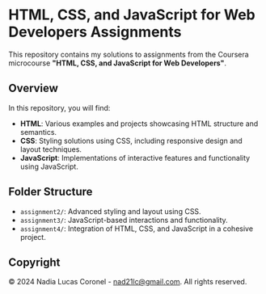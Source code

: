 # HTML, CSS, and JavaScript for Web Developers Assignments

This repository contains my solutions to assignments from the Coursera microcourse **"HTML, CSS, and JavaScript for Web Developers"**.

## Overview

In this repository, you will find:

- **HTML**: Various examples and projects showcasing HTML structure and semantics.
- **CSS**: Styling solutions using CSS, including responsive design and layout techniques.
- **JavaScript**: Implementations of interactive features and functionality using JavaScript.

## Folder Structure

- `assignment2/`: Advanced styling and layout using CSS.
- `assignment3/`: JavaScript-based interactions and functionality.
- `assignment4/`: Integration of HTML, CSS, and JavaScript in a cohesive project.

## Copyright

© 2024 Nadia Lucas Coronel - nad21lc@gmail.com. All rights reserved.